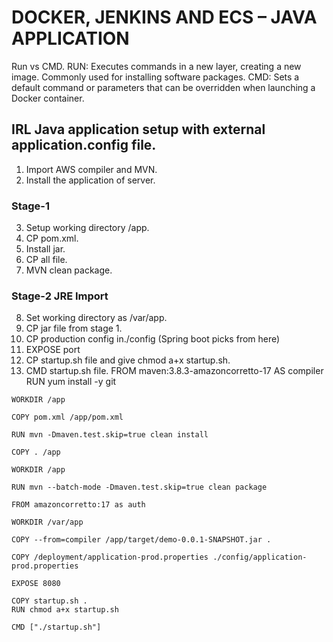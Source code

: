 # DOCKER, JENKINS AND ECS – JAVA APPLICATION

Run vs CMD.
RUN: Executes commands in a new layer, creating a new image. Commonly used for installing software packages. 
CMD: Sets a default command or parameters that can be overridden when launching a Docker container.


## IRL Java application setup with external application.config file.

1.	Import AWS compiler and MVN. 
2.	Install the application of server. 
### Stage-1
3.	Setup working directory /app.
4.	CP pom.xml.
5.	Install jar.
6.	CP all file.
7.	MVN clean package.
### Stage-2 JRE Import
8.	Set working directory as /var/app.
9.	CP jar file from stage 1.
10.	CP production config in./config (Spring boot picks from here)
11.	EXPOSE port
12.	CP startup.sh file and give chmod a+x startup.sh.
13.	CMD startup.sh file.
FROM maven:3.8.3-amazoncorretto-17 AS compiler
RUN yum install -y git

```
WORKDIR /app

COPY pom.xml /app/pom.xml

RUN mvn -Dmaven.test.skip=true clean install

COPY . /app

WORKDIR /app

RUN mvn --batch-mode -Dmaven.test.skip=true clean package

FROM amazoncorretto:17 as auth

WORKDIR /var/app

COPY --from=compiler /app/target/demo-0.0.1-SNAPSHOT.jar .

COPY /deployment/application-prod.properties ./config/application-prod.properties

EXPOSE 8080

COPY startup.sh .
RUN chmod a+x startup.sh

CMD ["./startup.sh"]
```

